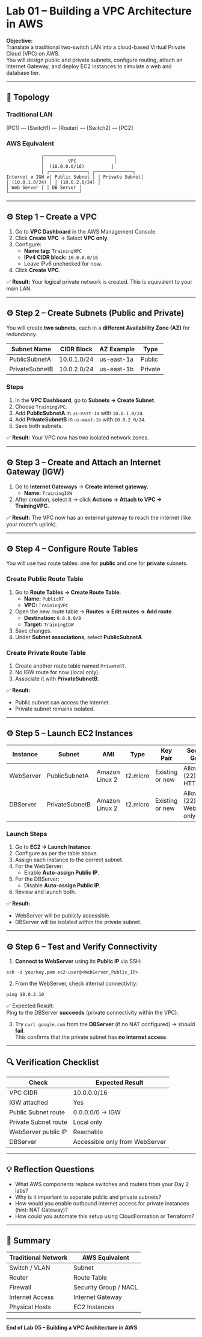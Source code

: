 # Lab 01 – Building a VPC Architecture in AWS


**Objective:**  
Translate a traditional two-switch LAN into a cloud-based Virtual Private Cloud (VPC) on AWS.  
You will design public and private subnets, configure routing, attach an Internet Gateway, and deploy EC2 instances to simulate a web and database tier.

---

## 🧩 Topology

### Traditional LAN
[PC1] — [Switch1] — [Router] — [Switch2] — [PC2]


### AWS Equivalent
```
             ┌──────────────────────────┐
             │         VPC              │
             │  (10.0.0.0/16)          │
             │ ┌──────────────┐ ┌──────────────┐
Internet ⇄ IGW ⇄│ Public Subnet │ │ Private Subnet│
│ (10.0.1.0/24) │ │ (10.0.2.0/24) │
│ Web Server │ │ DB Server │
└──────────────────────────┘
```

---

## ⚙️ Step 1 – Create a VPC

1. Go to **VPC Dashboard** in the AWS Management Console.  
2. Click **Create VPC** → Select **VPC only**.  
3. Configure:
   - **Name tag:** `TrainingVPC`
   - **IPv4 CIDR block:** `10.0.0.0/16`
   - Leave IPv6 unchecked for now.
4. Click **Create VPC**.  

✅ **Result:** Your logical private network is created. This is equivalent to your main LAN.

---

## ⚙️ Step 2 – Create Subnets (Public and Private)

You will create **two subnets**, each in a **different Availability Zone (AZ)** for redundancy.

| Subnet Name | CIDR Block | AZ Example | Type |
|--------------|-------------|-------------|------|
| PublicSubnetA | 10.0.1.0/24 | us-east-1a | Public |
| PrivateSubnetB | 10.0.2.0/24 | us-east-1b | Private |

### Steps
1. In the **VPC Dashboard**, go to **Subnets → Create Subnet**.  
2. Choose `TrainingVPC`.  
3. Add **PublicSubnetA** in `us-east-1a` with `10.0.1.0/24`.  
4. Add **PrivateSubnetB** in `us-east-1b` with `10.0.2.0/24`.  
5. Save both subnets.

✅ **Result:** Your VPC now has two isolated network zones.

---

## ⚙️ Step 3 – Create and Attach an Internet Gateway (IGW)

1. Go to **Internet Gateways** → **Create internet gateway**.  
   - **Name:** `TrainingIGW`
2. After creation, select it → click **Actions → Attach to VPC → TrainingVPC**.  

✅ **Result:** The VPC now has an external gateway to reach the internet (like your router’s uplink).

---

## ⚙️ Step 4 – Configure Route Tables

You will use two route tables: one for **public** and one for **private** subnets.

### Create Public Route Table
1. Go to **Route Tables → Create Route Table**.  
   - **Name:** `PublicRT`
   - **VPC:** `TrainingVPC`
2. Open the new route table → **Routes → Edit routes → Add route**.  
   - **Destination:** `0.0.0.0/0`  
   - **Target:** `TrainingIGW`
3. Save changes.  
4. Under **Subnet associations**, select **PublicSubnetA**.

### Create Private Route Table
1. Create another route table named `PrivateRT`.  
2. No IGW route for now (local only).  
3. Associate it with **PrivateSubnetB**.

✅ **Result:**  
- Public subnet can access the internet.  
- Private subnet remains isolated.

---

## ⚙️ Step 5 – Launch EC2 Instances

| Instance | Subnet | AMI | Type | Key Pair | Security Group |
|-----------|---------|-----|-------|------------|----------------|
| WebServer | PublicSubnetA | Amazon Linux 2 | t2.micro | Existing or new | Allow SSH (22), HTTP (80) |
| DBServer | PrivateSubnetB | Amazon Linux 2 | t2.micro | Existing or new | Allow SSH (22) from WebServer only |

### Launch Steps
1. Go to **EC2 → Launch Instance**.  
2. Configure as per the table above.  
3. Assign each instance to the correct subnet.  
4. For the WebServer:
   - Enable **Auto-assign Public IP**.
5. For the DBServer:
   - Disable **Auto-assign Public IP**.
6. Review and launch both.

✅ **Result:**  
- WebServer will be publicly accessible.  
- DBServer will be isolated within the private subnet.

---

## ⚙️ Step 6 – Test and Verify Connectivity

1. **Connect to WebServer** using its **Public IP** via SSH:  
```
ssh -i yourkey.pem ec2-user@<WebServer_Public_IP>
```
2. From the WebServer, check internal connectivity:
```
ping 10.0.2.10
```

✅ Expected Result:  
Ping to the DBServer **succeeds** (private connectivity within the VPC).

3. Try `curl google.com` from the **DBServer** (if no NAT configured) → should **fail**.  
This confirms that the private subnet has **no internet access**.

---

## 🔍 Verification Checklist

| Check | Expected Result |
|--------|------------------|
| VPC CIDR | 10.0.0.0/16 |
| IGW attached | Yes |
| Public Subnet route | 0.0.0.0/0 → IGW |
| Private Subnet route | Local only |
| WebServer public IP | Reachable |
| DBServer | Accessible only from WebServer |

---

## 💡 Reflection Questions

- What AWS components replace switches and routers from your Day 2 labs?  
- Why is it important to separate public and private subnets?  
- How would you enable outbound internet access for private instances (hint: NAT Gateway)?  
- How could you automate this setup using CloudFormation or Terraform?

---

## 🧠 Summary

| Traditional Network | AWS Equivalent |
|----------------------|----------------|
| Switch / VLAN | Subnet |
| Router | Route Table |
| Firewall | Security Group / NACL |
| Internet Access | Internet Gateway |
| Physical Hosts | EC2 Instances |

---

**End of Lab 05 – Building a VPC Architecture in AWS**